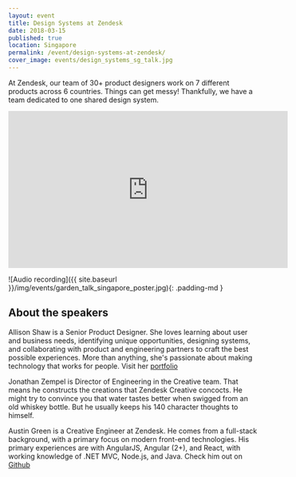 ```yaml
---
layout: event
title: Design Systems at Zendesk
date: 2018-03-15
published: true
location: Singapore
permalink: /event/design-systems-at-zendesk/
cover_image: events/design_systems_sg_talk.jpg
---
```


<p>At Zendesk, our team of 30+ product designers work on 7 different products across 6 countries. Things can get messy! Thankfully, we have a team dedicated to one shared design system.</p>

<div class="videoWrapper">
	<iframe width="560" height="315" src="https://www.youtube.com/embed/8sH5VqYqOU4?rel=0" frameborder="0" allow="autoplay; encrypted-media" allowfullscreen></iframe>
</div>

![Audio recording]({{ site.baseurl }}/img/events/garden_talk_singapore_poster.jpg){: .padding-md }

<h2>About the speakers</h2>

<p>Allison Shaw is a Senior Product Designer. She loves learning about user and business needs, identifying unique opportunities, designing systems, and collaborating with product and engineering partners to craft the best possible experiences. More than anything, she's passionate about making technology that works for people. Visit her <a href="http://allison-shaw.com/" target="_blank">portfolio</a></p>

<p>Jonathan Zempel is Director of Engineering in the Creative team. That means he constructs the creations that Zendesk Creative concocts. He might try to convince you that water tastes better when swigged from an old whiskey bottle. But he usually keeps his 140 character thoughts to himself.</p>

<p>Austin Green is a Creative Engineer at Zendesk. He comes from a full-stack background, with a primary focus on modern front-end technologies. His primary experiences are with AngularJS, Angular (2+), and React, with working knowledge of .NET MVC, Node.js, and Java. Check him out on  <a href="https://austingreen.info/" target="_blank">Github</a></p>